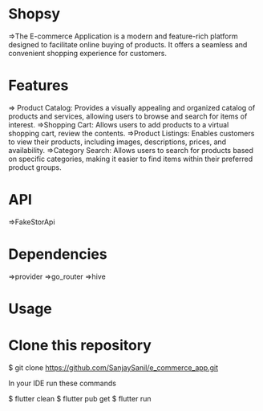 # Shopsy
=>The E-commerce Application is a modern and feature-rich platform designed to facilitate online buying  of products.
 It offers a seamless and convenient shopping experience for customers.

# Features
=> Product Catalog: Provides a visually appealing and organized catalog of products and services,
allowing users to browse and search for items of interest.
=>Shopping Cart: Allows users to add products to a virtual shopping cart, review the contents.
=>Product Listings: Enables customers to view their products,
including images, descriptions, prices, and availability.
=>Category Search: Allows users to search for products based on specific categories,
making it easier to find items within their preferred product groups.

# API
=>FakeStorApi

# Dependencies
=>provider
=>go_router
=>hive

# Usage
# Clone this repository
$ git clone https://github.com/SanjaySanil/e_commerce_app.git

In your IDE run these commands

$ flutter clean 
$ flutter pub get
$ flutter run
